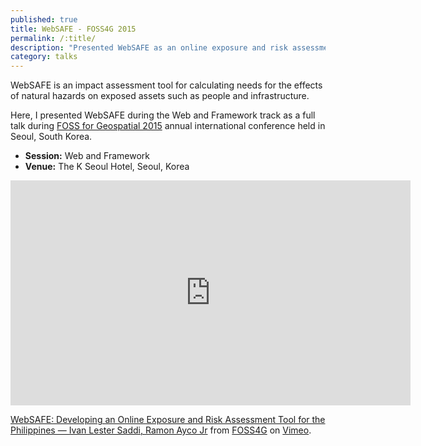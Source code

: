 ```yaml
---
published: true
title: WebSAFE - FOSS4G 2015 
permalink: /:title/
description: "Presented WebSAFE as an online exposure and risk assessment tool during the Web and Framework track as a full talk"
category: talks
---
```


WebSAFE is an impact assessment tool for calculating needs for the effects of natural hazards on exposed assets such as people and infrastructure.

Here, I presented WebSAFE during the Web and Framework track as a full talk during [FOSS for Geospatial 2015](http://2015.foss4g.org/) annual international
conference held in Seoul, South Korea.

- **Session:** Web and Framework
- **Venue:** The K Seoul Hotel, Seoul, Korea

<iframe src="https://player.vimeo.com/video/142336887?h=b9dc6091e4" width="640" height="360" frameborder="0" allow="autoplay; fullscreen; picture-in-picture" allowfullscreen></iframe>

<p>
    <a href="https://vimeo.com/142336887">WebSAFE: Developing an Online Exposure and Risk Assessment Tool for the Philippines &mdash; Ivan Lester Saddi, Ramon Ayco Jr</a> from <a href="https://vimeo.com/foss4g">FOSS4G</a> on <a href="https://vimeo.com">Vimeo</a>.
</p>